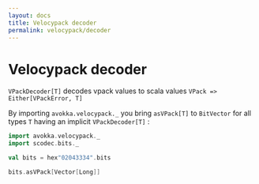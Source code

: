 ```yaml
---
layout: docs
title: Velocypack decoder
permalink: velocypack/decoder
---
```


# Velocypack decoder

`VPackDecoder[T]` decodes vpack values to scala values `VPack => Either[VPackError, T]`

By importing `avokka.velocypack._` you bring `asVPack[T]` to `BitVector` for all types `T` having an implicit `VPackDecoder[T]` :

```scala mdoc:to-string
import avokka.velocypack._
import scodec.bits._

val bits = hex"02043334".bits

bits.asVPack[Vector[Long]]
```
